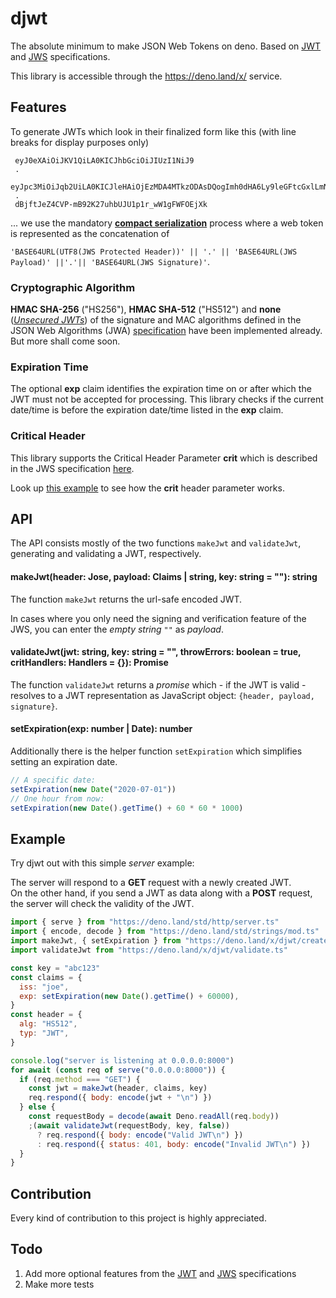 # djwt

The absolute minimum to make JSON Web Tokens on deno. Based on
[JWT](https://tools.ietf.org/html/rfc7519) and
[JWS](https://www.rfc-editor.org/rfc/rfc7515.html) specifications.

This library is accessible through the https://deno.land/x/ service.

## Features

To generate JWTs which look in their finalized form like this (with line breaks
for display purposes only)

```
 eyJ0eXAiOiJKV1QiLA0KICJhbGciOiJIUzI1NiJ9
 .
 eyJpc3MiOiJqb2UiLA0KICJleHAiOjEzMDA4MTkzODAsDQogImh0dHA6Ly9leGFtcGxlLmNvbS9pc19yb290Ijp0cnVlfQ
 .
 dBjftJeZ4CVP-mB92K27uhbUJU1p1r_wW1gFWFOEjXk
```

... we use the mandatory
[**compact serialization**](https://www.rfc-editor.org/rfc/rfc7515.html#section-3.1)
process where a web token is represented as the concatenation of

`'BASE64URL(UTF8(JWS Protected Header))' || '.' || 'BASE64URL(JWS Payload)' ||'.'|| 'BASE64URL(JWS Signature)'`.

### Cryptographic Algorithm

**HMAC SHA-256** ("HS256"), **HMAC SHA-512** ("HS512") and **none**
([_Unsecured JWTs_](https://tools.ietf.org/html/rfc7519#section-6)) of the
signature and MAC algorithms defined in the JSON Web Algorithms (JWA)
[specification](https://www.rfc-editor.org/rfc/rfc7518.html) have been
implemented already. But more shall come soon.

### Expiration Time

The optional **exp** claim identifies the expiration time on or after which the
JWT must not be accepted for processing. This library checks if the current
date/time is before the expiration date/time listed in the **exp** claim.

### Critical Header

This library supports the Critical Header Parameter **crit** which is described
in the JWS specification
[here](https://www.rfc-editor.org/rfc/rfc7515.html#section-4.1.11).

Look up
[this example](https://github.com/timonson/djwt/blob/master/examples/example.ts)
to see how the **crit** header parameter works.

## API

The API consists mostly of the two functions `makeJwt` and `validateJwt`,
generating and validating a JWT, respectively.

#### makeJwt(header: Jose, payload: Claims | string, key: string = ""): string

The function `makeJwt` returns the url-safe encoded JWT.

In cases where you only need the signing and verification feature of the JWS,
you can enter the _empty string_ `""` as _payload_.

#### validateJwt(jwt: string, key: string = "", throwErrors: boolean = true, critHandlers: Handlers = {}): Promise<any>

The function `validateJwt` returns a _promise_ which - if the JWT is valid -
resolves to a JWT representation as JavaScript object:
`{header, payload, signature}`.

#### setExpiration(exp: number | Date): number

Additionally there is the helper function `setExpiration` which simplifies
setting an expiration date.

```javascript
// A specific date:
setExpiration(new Date("2020-07-01"))
// One hour from now:
setExpiration(new Date().getTime() + 60 * 60 * 1000)
```

## Example

Try djwt out with this simple _server_ example:

The server will respond to a **GET** request with a newly created JWT.  
On the other hand, if you send a JWT as data along with a **POST** request, the
server will check the validity of the JWT.

```javascript
import { serve } from "https://deno.land/std/http/server.ts"
import { encode, decode } from "https://deno.land/std/strings/mod.ts"
import makeJwt, { setExpiration } from "https://deno.land/x/djwt/create.ts"
import validateJwt from "https://deno.land/x/djwt/validate.ts"

const key = "abc123"
const claims = {
  iss: "joe",
  exp: setExpiration(new Date().getTime() + 60000),
}
const header = {
  alg: "HS512",
  typ: "JWT",
}

console.log("server is listening at 0.0.0.0:8000")
for await (const req of serve("0.0.0.0:8000")) {
  if (req.method === "GET") {
    const jwt = makeJwt(header, claims, key)
    req.respond({ body: encode(jwt + "\n") })
  } else {
    const requestBody = decode(await Deno.readAll(req.body))
    ;(await validateJwt(requestBody, key, false))
      ? req.respond({ body: encode("Valid JWT\n") })
      : req.respond({ status: 401, body: encode("Invalid JWT\n") })
  }
}
```

## Contribution

Every kind of contribution to this project is highly appreciated.

## Todo

1. Add more optional features from the
   [JWT](https://tools.ietf.org/html/rfc7519) and
   [JWS](https://www.rfc-editor.org/rfc/rfc7515.html) specifications
2. Make more tests
